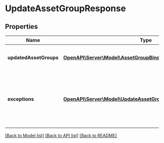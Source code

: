 # UpdateAssetGroupResponse

## Properties
Name | Type | Description | Notes
------------ | ------------- | ------------- | -------------
**updatedAssetGroups** | [**OpenAPI\Server\Model\AssetGroupBinding**](AssetGroupBinding.md) | A list of successfully edited asset groups. | [optional] 
**exceptions** | [**OpenAPI\Server\Model\UpdateAssetGroupResponseExceptionsInner**](UpdateAssetGroupResponseExceptionsInner.md) | A list of errors associated with the asset groups. Will be returned if there is an error. | [optional] 

[[Back to Model list]](../README.md#documentation-for-models) [[Back to API list]](../README.md#documentation-for-api-endpoints) [[Back to README]](../README.md)


